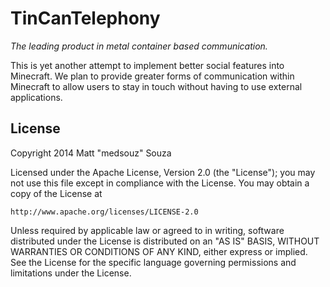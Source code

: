 TinCanTelephony
===============
*The leading product in metal container based communication.*

This is yet another attempt to implement better social features into Minecraft. We plan to provide greater forms of communication within Minecraft to allow users to stay in touch without having to use external applications.

License
-------
Copyright 2014 Matt "medsouz" Souza

Licensed under the Apache License, Version 2.0 (the "License");
you may not use this file except in compliance with the License.
You may obtain a copy of the License at

    http://www.apache.org/licenses/LICENSE-2.0

Unless required by applicable law or agreed to in writing, software
distributed under the License is distributed on an "AS IS" BASIS,
WITHOUT WARRANTIES OR CONDITIONS OF ANY KIND, either express or implied.
See the License for the specific language governing permissions and
limitations under the License.